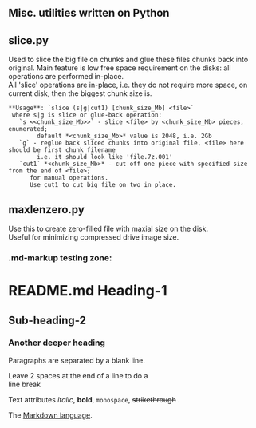 Misc. utilities written on Python
---------------------------------

slice.py
--------
Used to slice the big file on chunks and glue these files chunks back into original.
Main feature is low free space requirement on the disks: all operations are
performed in-place.  
All 'slice' operations are in-place, i.e. they do not require more space, on current disk, then
 the biggest chunk size is.

	**Usage**: `slice (s|g|cut1) [chunk_size_Mb] <file>`  
	 where s|g is slice or glue-back operation:  
	   `s <<chunk_size_Mb>>` - slice <file> by <chunk_size_Mb> pieces, enumerated;  
	        default *<chunk_size_Mb>* value is 2048, i.e. 2Gb  
	   `g` - reglue back sliced chunks into original file, <file> here should be first chunk filename  
	        i.e. it should look like 'file.7z.001'  
	   `cut1` *<chunk_size_Mb>* - cut off one piece with specified size from the end of <file>;  
	      for manual operations.  
	      Use cut1 to cut big file on two in place.  

maxlenzero.py
-------------
Use this to create zero-filled file with maxial size on the disk.  
Useful for minimizing compressed drive image size.  

### .md-markup testing zone:
README.md Heading-1
===================

Sub-heading-2
-------------
 
### Another deeper heading
 
Paragraphs are separated
by a blank line.

Leave 2 spaces at the end of a line to do a  
line break

Text attributes *italic*, **bold**, 
`monospace`, ~~strikethrough~~ .

The [Markdown language](https://en.wikipedia.org/wiki/Markdown).
